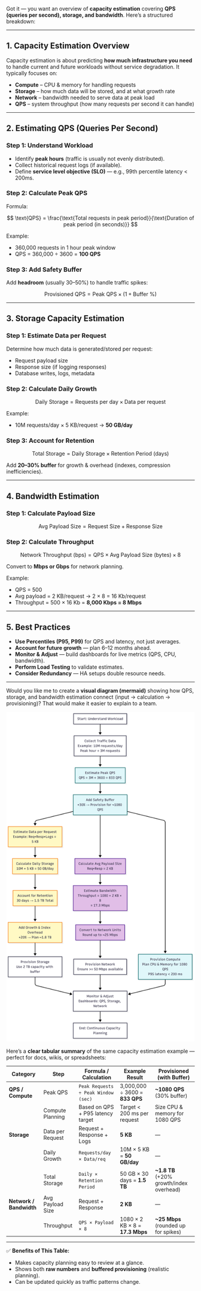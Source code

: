 Got it — you want an overview of **capacity estimation** covering **QPS (queries per second), storage, and bandwidth**. Here’s a structured breakdown:

---

## **1. Capacity Estimation Overview**

Capacity estimation is about predicting **how much infrastructure you need** to handle current and future workloads without service degradation. It typically focuses on:

* **Compute** – CPU & memory for handling requests
* **Storage** – how much data will be stored, and at what growth rate
* **Network** – bandwidth needed to serve data at peak load
* **QPS** – system throughput (how many requests per second it can handle)

---

## **2. Estimating QPS (Queries Per Second)**

### **Step 1: Understand Workload**

* Identify **peak hours** (traffic is usually not evenly distributed).
* Collect historical request logs (if available).
* Define **service level objective (SLO)** — e.g., 99th percentile latency < 200ms.

### **Step 2: Calculate Peak QPS**

Formula:

$$
\text{QPS} = \frac{\text{Total requests in peak period}}{\text{Duration of peak period (in seconds)}}
$$

Example:

* 360,000 requests in 1 hour peak window
* QPS = 360,000 ÷ 3600 = **100 QPS**

### **Step 3: Add Safety Buffer**

Add **headroom** (usually 30–50%) to handle traffic spikes:

$$
\text{Provisioned QPS} = \text{Peak QPS} \times (1 + \text{Buffer %})
$$

---

## **3. Storage Capacity Estimation**

### **Step 1: Estimate Data per Request**

Determine how much data is generated/stored per request:

* Request payload size
* Response size (if logging responses)
* Database writes, logs, metadata

### **Step 2: Calculate Daily Growth**

$$
\text{Daily Storage} = \text{Requests per day} \times \text{Data per request}
$$

Example:

* 10M requests/day × 5 KB/request → **50 GB/day**

### **Step 3: Account for Retention**

$$
\text{Total Storage} = \text{Daily Storage} \times \text{Retention Period (days)}
$$

Add **20–30% buffer** for growth & overhead (indexes, compression inefficiencies).

---

## **4. Bandwidth Estimation**

### **Step 1: Calculate Payload Size**

$$
\text{Avg Payload Size} = \text{Request Size} + \text{Response Size}
$$

### **Step 2: Calculate Throughput**

$$
\text{Network Throughput (bps)} = \text{QPS} \times \text{Avg Payload Size (bytes)} \times 8
$$

Convert to **Mbps or Gbps** for network planning.

Example:

* QPS = 500
* Avg payload = 2 KB/request → 2 × 8 = 16 Kb/request
* Throughput = 500 × 16 Kb = **8,000 Kbps = 8 Mbps**

---

## **5. Best Practices**

* **Use Percentiles (P95, P99)** for QPS and latency, not just averages.
* **Account for future growth** — plan 6–12 months ahead.
* **Monitor & Adjust** — build dashboards for live metrics (QPS, CPU, bandwidth).
* **Perform Load Testing** to validate estimates.
* **Consider Redundancy** — HA setups double resource needs.

---

Would you like me to create a **visual diagram (mermaid)** showing how QPS, storage, and bandwidth estimation connect (input → calculation → provisioning)? That would make it easier to explain to a team.

<div align="center">
  <img src="https://github.com/SomnathRangrej/security/blob/main/images/mermaid-diagram-Capacity-Estimation.png" />
</div>

Here’s a **clear tabular summary** of the same capacity estimation example — perfect for docs, wikis, or spreadsheets:

| **Category**            | **Step**         | **Formula / Calculation**           | **Example Result**              | **Provisioned (with Buffer)**             |
| ----------------------- | ---------------- | ----------------------------------- | ------------------------------- | ----------------------------------------- |
| **QPS / Compute**       | Peak QPS         | `Peak Requests ÷ Peak Window (sec)` | 3,000,000 ÷ 3600 = **833 QPS**  | **\~1080 QPS** (30% buffer)               |
|                         | Compute Planning | Based on QPS + P95 latency target   | Target < 200 ms per request     | Size CPU & memory for 1080 QPS            |
| **Storage**             | Data per Request | Request + Response + Logs           | **5 KB**                        | —                                         |
|                         | Daily Growth     | `Requests/day × Data/req`           | 10M × 5 KB = **50 GB/day**      | —                                         |
|                         | Total Storage    | `Daily × Retention Period`          | 50 GB × 30 days = **1.5 TB**    | **\~1.8 TB** (+20% growth/index overhead) |
| **Network / Bandwidth** | Avg Payload Size | Request + Response                  | **2 KB**                        | —                                         |
|                         | Throughput       | `QPS × Payload × 8`                 | 1080 × 2 KB × 8 = **17.3 Mbps** | **\~25 Mbps** (rounded up for spikes)     |

---

✅ **Benefits of This Table:**

* Makes capacity planning easy to review at a glance.
* Shows both **raw numbers** and **buffered provisioning** (realistic planning).
* Can be updated quickly as traffic patterns change.
